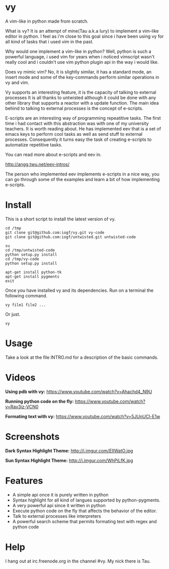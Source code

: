 vy
==

A vim-like in python made from scratch.

What is vy? 
It is an attempt of mine(Tau a.k.a Iury) to implement a vim-like editor in python.
I feel as i'm close to this goal since i have been using vy for all kind of tasks 
that i used vim in the past.

Why would one implement a vim-like in python? 
Well, python is such a powerful language, i used vim for years when i noticed vimscript wasn't
really cool and i couldn't use vim python plugin api in the way i would like.

Does vy mimic vim?
No, it is slightly similar, it has a standard mode, an insert mode and
some of the key-commands perform similar operations in vy and vim.

Vy supports an interesting feature, it is the capacity of talking to external processes
It is all thanks to untwisted although it could be done with any other library that supports a reactor
with a update function. The main idea behind to talking to external processes is the concept of e-scripts.

E-scripts are an interesting way of programming repeatitive tasks. The first time i had contact
with this abstraction was with one of my university teachers. It is worth reading about. He has
implemented eev that is a set of emacs keys to perform cool tasks as well as send stuff to external
processes. Consequently it turns easy the task of creating e-scripts to automatize repetitive tasks.

You can read more about e-scripts and eev in.

http://angg.twu.net/eev-intros/

The person who implemented eev implements e-scripts in a nice way, you can go
through some of the examples and learn a bit of how implementing e-scripts.


Install
=======
This is a short script to install the latest version of vy.

    cd /tmp
    git clone git@github.com:iogf/vy.git vy-code
    git clone git@github.com:iogf/untwisted.git untwisted-code 

    su
    cd /tmp/untwisted-code
    python setup.py install
    cd /tmp/vy-code
    python setup.py install

    apt-get install python-tk
    apt-get install pygments
    exit

    
Once you have installed vy and its dependencies.
Run on a terminal the following command.

    vy file1 file2 ...

Or just.

    vy


Usage
=====

Take a look at the file INTRO.md for a description of the basic
commands.


Videos
======

**Using pdb with vy:**
https://www.youtube.com/watch?v=Ahachd4_N9U

**Running python code on the fly:**
https://www.youtube.com/watch?v=Rav3iz-VCN0
    
**Formating text with vy:**
https://www.youtube.com/watch?v=5JUnUCl-E1w

Screenshots
===========

**Dark Syntax Highlight Theme:**
http://i.imgur.com/EIlWatO.jpg

**Sun Syntax Highlight Theme:**
http://i.imgur.com/WhPiLfK.jpg


Features
========
* A simple api once it is purely written in python
* Syntax highlight for all kind of langues supported by python-pygments.
* A very powerful api since it written in python
* Execute python code on the fly that affects the behavior of the editor.
* Talk to external processes like interpreters
* A powerful search scheme that permits formating text with regex and python code


Help
====
I hang out at irc.freenode.org in the channel #vy.
My nick there is Tau.


